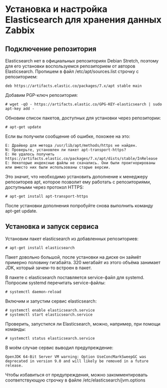 Установка и настройка Elasticsearch для хранения данных Zabbix
==============================================================

Подключение репозитория
-----------------------

Elasticsearch нет в официальных репозиториях Debian Stretch, поэтому для его установки воспользуемся репозиторием от авторов Elasticsearch. Пропишем в файл /etc/apt/sources.list строчку с репозиторием:

    deb https://artifacts.elastic.co/packages/7.x/apt stable main

Добавим PGP-ключ репозитория:

    # wget -qO - https://artifacts.elastic.co/GPG-KEY-elasticsearch | sudo apt-key add -

Обновим список пакетов, доступных для установки через репозитории:

    # apt-get update

Если вы получили сообщение об ошибке, похожее на это:

    E: Драйвер для метода /usr/lib/apt/methods/https не найден.
    N: Проверьте, установлен ли пакет apt-transport-https?
    E: Не удалось получить https://artifacts.elastic.co/packages/7.x/apt/dists/stable/InRelease  
    E: Некоторые индексные файлы не скачались. Они были проигнорированы или вместо них были использованы старые версии.

Это значит, что необходимо установить дополнение к менеджеру репозиторев apt, которое позволит ему работать с репозиториями, доступными через протокол HTTPS:

    # apt-get install apt-transport-https

После установки дополнения попробуйте снова выполнить команду apt-get update.

Установка и запуск сервиса
--------------------------

Установим пакет elasticsearch из добавленных репозиториев:

    # apt-get install elasticsearch

Пакет довольно большой, после установки на диске он займёт примерно половину гигабайта. 320 мегабайт из этого объёма занимает JDK, который зачем-то встроен в пакет.

В пакете с elasticsearch поставляется service-файл для systemd. Попросим systemd перечитать service-файлы:

    # systemctl daemon-reload

Включим и запустим сервис elasticsearch:

    # systemctl enable elasticsearch.service
    # systemctl start elasticsearch.service

Проверить, запустился ли Elasticsearch, можно, например, при помощи команды:

    # systemctl status elasticsearch.service

В моём случае сервис выводил предупреждение:

    OpenJDK 64-Bit Server VM warning: Option UseConcMarkSweepGC was deprecated in version 9.0 and will likely be removed in a future release.

Чтобы избавиться от предупреждения, можно закомментировать соответствующую строчку в файле /etc/elasticsearch/jvm.options
